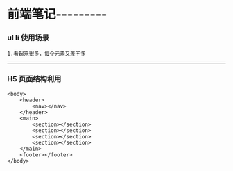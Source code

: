# 前端笔记---------

### ul li 使用场景
    1.看起来很多，每个元素又差不多
***
### H5 页面结构利用
    
    <body>
        <header>
            <nav></nav>
        </header>
        <main>
            <section></section>
            <section></section>
            <section></section>
            <section></section>
        </main>
        <footer></footer>
    </body>   
    
